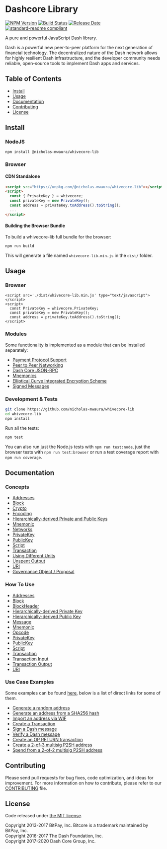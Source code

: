 # Dashcore Library

[![NPM Version](https://img.shields.io/npm/v/@nicholas-mwaura/whivecore-lib)](https://www.npmjs.com/package/@nicholas-mwaura/whivecore-lib)
[![Build Status](https://github.com/nicholas-mwaura/whivecore-lib/actions/workflows/test_and_release.yml/badge.svg)](https://github.com/nicholas-mwaura/whivecore-lib/actions/workflows/test_and_release.yml)
[![Release Date](https://img.shields.io/github/release-date/nicholas-mwaura/whivecore-lib)](https://github.com/nicholas-mwaura/whivecore-lib/releases/latest)
[![standard-readme compliant](https://img.shields.io/badge/readme%20style-standard-brightgreen)](https://github.com/RichardLitt/standard-readme)

A pure and powerful JavaScript Dash library.

Dash is a powerful new peer-to-peer platform for the next generation of financial technology. The decentralized nature of the Dash network allows for highly resilient Dash infrastructure, and the developer community needs reliable, open-source tools to implement Dash apps and services.

## Table of Contents

- [Install](#install)
- [Usage](#usage)
- [Documentation](#documentation)
- [Contributing](#contributing)
- [License](#license)

## Install

### NodeJS

```
npm install @nicholas-mwaura/whivecore-lib
```

### Browser

#### CDN Standalone

```html
<script src="https://unpkg.com/@nicholas-mwaura/whivecore-lib"></script>
<script>
  const { PrivateKey } = whivecore;
  const privateKey = new PrivateKey();
  const address = privateKey.toAddress().toString();
  ...
</script>
```

#### Building the Browser Bundle

To build a whivecore-lib full bundle for the browser:

```sh
npm run build
```

This will generate a file named `whivecore-lib.min.js` in the `dist/` folder.

## Usage

### Browser

```
<script src='./dist/whivecore-lib.min.js' type="text/javascript"></script>
<script>
  const PrivateKey = whivecore.PrivateKey;
  const privateKey = new PrivateKey();
  const address = privateKey.toAddress().toString();
</script>
```

### Modules

Some functionality is implemented as a module that can be installed separately:

- [Payment Protocol Support](https://github.com/nicholas-mwaura/whivecore-payment-protocol)
- [Peer to Peer Networking](https://github.com/nicholas-mwaura/whivecore-p2p)
- [Dash Core JSON-RPC](https://github.com/nicholas-mwaura/whived-rpc)
- [Mnemonics](https://github.com/nicholas-mwaura/whivecore-mnemonic)
- [Elliptical Curve Integrated Encryption Scheme](https://github.com/nicholas-mwaura/bitcore-ecies-whive)
- [Signed Messages](https://github.com/nicholas-mwaura/bitcore-message-whive)

### Development & Tests

```sh
git clone https://github.com/nicholas-mwaura/whivecore-lib
cd whivecore-lib
npm install
```

Run all the tests:

```sh
npm test
```

You can also run just the Node.js tests with `npm run test:node`, just the browser tests with `npm run test:browser` or run a test coverage report with `npm run coverage`.

## Documentation

### Concepts

- [Addresses](docs/core-concepts/address.md)
- [Block](docs/core-concepts/block.md)
- [Crypto](docs/core-concepts/crypto.md)
- [Encoding](docs/core-concepts/encoding.md)
- [Hierarchically-derived Private and Public Keys](docs/core-concepts/hierarchical.md)
- [Mnemonic](docs/core-concepts/mnemonic.md)
- [Networks](docs/core-concepts/networks.md)
- [PrivateKey](docs/core-concepts/privatekey.md)
- [PublicKey](docs/core-concepts/publickey.md)
- [Script](docs/core-concepts/script.md)
- [Transaction](docs/core-concepts/transaction.md)
- [Using Different Units](docs/core-concepts/unit.md)
- [Unspent Output](docs/core-concepts/unspentoutput.md)
- [URI](docs/core-concepts/uri.md)
- [Governance Object / Proposal](docs/core-concepts/govobject/govobject.md)

### How To Use

- [Addresses](docs/usage/address.md)
- [Block](docs/usage/block.md)
- [BlockHeader](docs/usage/blockheader.md)
- [Hierarchically-derived Private Key](docs/usage/hdprivatekey.md)
- [Hierarchically-derived Public Key](docs/usage/hdpublickey.md)
- [Message](docs/usage/message.md)
- [Mnemonic](docs/usage/mnemonic.md)
- [Opcode](docs/usage/opcode.md)
- [PrivateKey](docs/usage/privatekey.md)
- [PublicKey](docs/usage/publickey.md)
- [Script](docs/usage/script.md)
- [Transaction](docs/usage/transaction.md)
- [Transaction Input](docs/usage/transaction_input.md)
- [Transaction Output](docs/usage/transaction_output.md)
- [URI](docs/usage/uri.md)

### Use Case Examples

Some examples can be found [here](docs/examples.md), below is a list of direct links for some of them.

- [Generate a random address](docs/examples.md#generate-a-random-address)
- [Generate an address from a SHA256 hash](docs/examples.md#generate-an-address-from-a-sha256-hash)
- [Import an address via WIF](docs/examples.md#import-an-address-via-wif)
- [Create a Transaction](docs/examples.md#create-a-transaction)
- [Sign a Dash message](docs/examples.md#sign-a-bitcoin-message)
- [Verify a Dash message](docs/examples.md#verify-a-bitcoin-message)
- [Create an OP RETURN transaction](docs/examples.md#create-an-op-return-transaction)
- [Create a 2-of-3 multisig P2SH address](docs/examples.md#create-a-2-of-3-multisig-p2sh-address)
- [Spend from a 2-of-2 multisig P2SH address](docs/examples.md#spend-from-a-2-of-2-multisig-p2sh-address)

## Contributing

Please send pull requests for bug fixes, code optimization, and ideas for improvement. For more information on how to contribute, please refer to our [CONTRIBUTING](https://github.com/nicholas-mwaura/whivecore-lib/blob/master/CONTRIBUTING.md) file.

## License

Code released under [the MIT license](LICENSE).

Copyright 2013-2017 BitPay, Inc. Bitcore is a trademark maintained by BitPay, Inc.  
Copyright 2016-2017 The Dash Foundation, Inc.  
Copyright 2017-2020 Dash Core Group, Inc.
